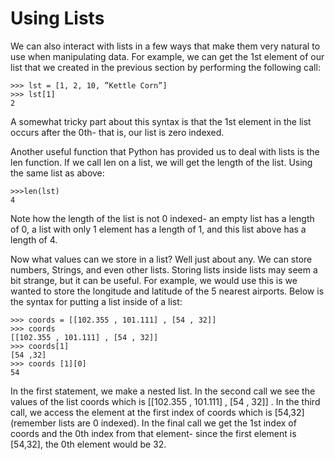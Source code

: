 # Using Lists

We can also interact with lists in a few ways that make them very natural to use when manipulating data. For example, we can get the 1st element of our list that we created in the previous section by performing the following call:

```text
>>> lst = [1, 2, 10, ”Kettle Corn”] 
>>> lst[1]
2
```

A somewhat tricky part about this syntax is that the 1st element in the list occurs after the 0th- that is, our list is zero indexed.

Another useful function that Python has provided us to deal with lists is the len function. If we call len on a list, we will get the length of the list. Using the same list as above:

```text
>>>len(lst)
4
```

Note how the length of the list is not 0 indexed- an empty list has a length of 0, a list with only 1 element has a length of 1, and this list above has a length of 4. 

Now what values can we store in a list? Well just about any. We can store numbers, Strings, and even other lists. Storing lists inside lists may seem a bit strange, but it can be useful. For example, we would use this is we wanted to store the longitude and latitude of the 5 nearest airports. Below is the syntax for putting a list inside of a list:

```text
>>> coords = [[102.355 , 101.111] , [54 , 32]]
>>> coords
[[102.355 , 101.111] , [54 , 32]] 
>>> coords[1]
[54 ,32]
>>> coords [1][0]
54
```

In the first statement, we make a nested list. In the second call we see the values of the list coords which is \[\[102.355 , 101.111\] , \[54 , 32\]\] . In the third call, we access the element at the first index of coords which is \[54,32\] \(remember lists are 0 indexed\). In the final call we get the 1st index of coords and the 0th index from that element- since the first element is \[54,32\], the 0th element would be 32.



